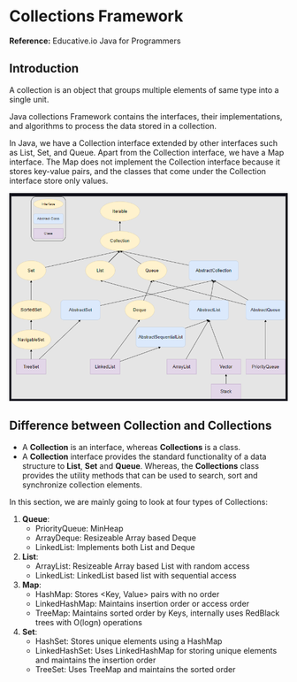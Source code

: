 # Collections Framework

**Reference:** Educative.io Java for Programmers

## Introduction

A collection is an object that groups multiple elements of same type into a single unit.

Java collections Framework contains the interfaces, their implementations, and algorithms to process the data stored in a collection.

In Java, we have a Collection interface extended by other interfaces such as List, Set, and Queue. Apart from the Collection interface, we have a Map interface. The Map does not implement the Collection interface because it stores key-value pairs, and the classes that come under the Collection interface store only values.

![Collections Hierarchy](CollectionsHierarchy.png "Collections Hierarchy")

## Difference between Collection and Collections

- A **Collection** is an interface, whereas **Collections** is a class.
- A **Collection** interface provides the standard functionality of a data structure to **List**, **Set** and **Queue**. Whereas, the **Collections** class provides the utility methods that can be used to search, sort and synchronize collection elements.


In this section, we are mainly going to look at four types of Collections:

1. **Queue**: 
    - PriorityQueue: MinHeap
    - ArrayDeque: Resizeable Array based Deque
    - LinkedList: Implements both List and Deque
2. **List**:
    - ArrayList: Resizeable Array based List with random access
    - LinkedList: LinkedList based list with sequential access
3. **Map**:
    - HashMap: Stores <Key, Value> pairs with no order
    - LinkedHashMap: Maintains insertion order or access order
    - TreeMap: Maintains sorted order by Keys, internally uses RedBlack trees with O(logn) operations
4. **Set**:
    - HashSet: Stores unique elements using a HashMap
    - LinkedHashSet: Uses LinkedHashMap for storing unique elements and maintains the insertion order
    - TreeSet: Uses TreeMap and maintains the sorted order
